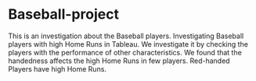 # Baseball-project

This is an investigation about the Baseball players. Investigating Baseball players with high Home Runs in Tableau. We investigate it by checking the players with the performance of other characteristics. We found that the handedness affects the high Home Runs in few players. Red-handed Players have high Home Runs.
